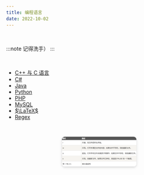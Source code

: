 ```yaml
---
title: 编程语言
date: 2022-10-02
---
```


<br>

:::note
记得洗手）
:::

<br>

- [C++ 与 C 语言](Cpp.md)
- [C#](CSharp.md)
- [Java](Java/JavaSE.md)
- [Python](Python.md)
- [PHP](PHP.md)
- [MySQL](MySQL.md)
- [ $\LaTeX$ ](LaTeX.md)
- [Regex](Regex.md)

<br><div align="center"><img style="border-radius: 0.5rem;box-shadow: 0 2px 4px 0 rgba(34,36,38,.12),0 2px 10px 0 rgba(34,36,38,.08);" width="40%"
  src="./img/php_file.png"/></div>

